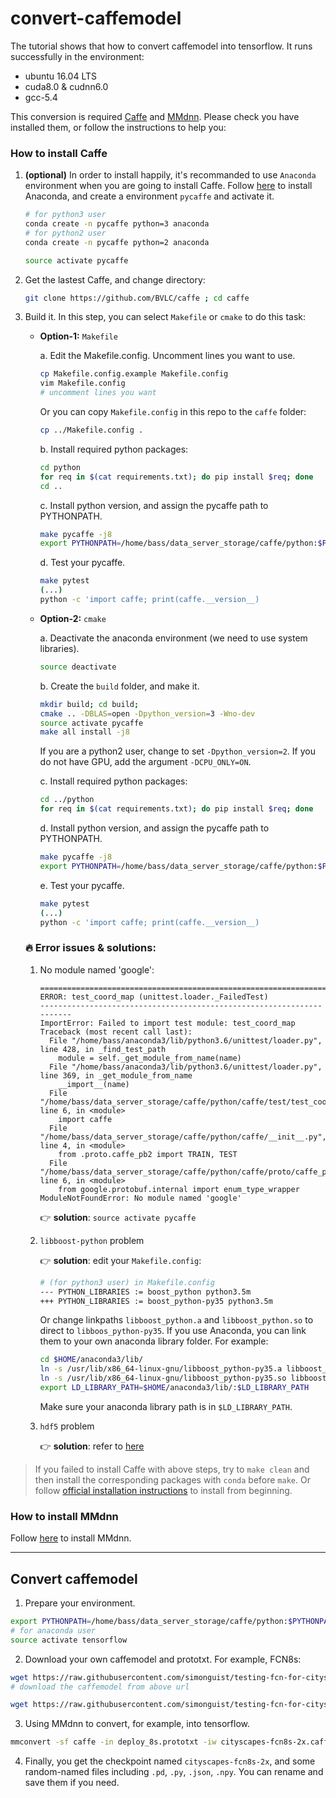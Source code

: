 # convert-caffemodel

The tutorial shows that how to convert caffemodel into tensorflow. It runs successfully in the environment:

* ubuntu 16.04 LTS
* cuda8.0 & cudnn6.0
* gcc-5.4



This conversion is required [Caffe](https://github.com/BVLC/caffe) and [MMdnn](https://github.com/Microsoft/MMdnn). Please check you have installed them, or follow the instructions to help you:

### How to install Caffe

1. **(optional)** In order to install happily, it's recommanded to use `Anaconda` environment when you are going to install Caffe. Follow [here](https://conda.io/docs/user-guide/install/linux.html) to install Anaconda, and create a environment `pycaffe` and activate it.

    ```sh
    # for python3 user
    conda create -n pycaffe python=3 anaconda
    # for python2 user
    conda create -n pycaffe python=2 anaconda
    
    source activate pycaffe
    ```

2. Get the lastest Caffe, and change directory:

    ```sh
    git clone https://github.com/BVLC/caffe ; cd caffe
    ```
    
3. Build it. In this step, you can select `Makefile` or `cmake` to do this task:

    * **Option-1:** `Makefile`
    
      a. Edit the Makefile.config. Uncomment lines you want to use. 
      ```sh
      cp Makefile.config.example Makefile.config
      vim Makefile.config
      # uncomment lines you want
      ```
      Or you can copy `Makefile.config` in this repo to the `caffe` folder:
      ```sh
      cp ../Makefile.config .
      ```

      b. Install required python packages:
      ```sh
      cd python
      for req in $(cat requirements.txt); do pip install $req; done
      cd ..
      ```

      c. Install python version, and assign the pycaffe path to PYTHONPATH.
      ```sh
      make pycaffe -j8
      export PYTHONPATH=/home/bass/data_server_storage/caffe/python:$PYTHONPATH
      ```

      d. Test your pycaffe.
      ```sh
      make pytest
      (...)
      python -c 'import caffe; print(caffe.__version__)
      ```
        
        
    * **Option-2:** `cmake`
    
      a. Deactivate the anaconda environment (we need to use system libraries). 
      ```sh
      source deactivate
      ```
      
      b. Create the `build` folder, and make it.
      ```sh
      mkdir build; cd build;
      cmake .. -DBLAS=open -Dpython_version=3 -Wno-dev
      source activate pycaffe
      make all install -j8
      ```
      If you are a python2 user, change to set `-Dpython_version=2`.
      If you do not have GPU, add the argument `-DCPU_ONLY=ON`.
      
      c. Install required python packages:
      ```sh
      cd ../python
      for req in $(cat requirements.txt); do pip install $req; done
      ```

      d. Install python version, and assign the pycaffe path to PYTHONPATH.
      ```sh
      make pycaffe -j8
      export PYTHONPATH=/home/bass/data_server_storage/caffe/python:$PYTHONPATH
      ```

      e. Test your pycaffe.
      ```sh
      make pytest
      (...)
      python -c 'import caffe; print(caffe.__version__)
      ```
    
    ### :fire: Error issues & solutions:
    
    1. No module named 'google':

        ```
        ======================================================================
        ERROR: test_coord_map (unittest.loader._FailedTest)
        ----------------------------------------------------------------------
        ImportError: Failed to import test module: test_coord_map
        Traceback (most recent call last):
          File "/home/bass/anaconda3/lib/python3.6/unittest/loader.py", line 428, in _find_test_path
            module = self._get_module_from_name(name)
          File "/home/bass/anaconda3/lib/python3.6/unittest/loader.py", line 369, in _get_module_from_name
            __import__(name)
          File "/home/bass/data_server_storage/caffe/python/caffe/test/test_coord_map.py", line 6, in <module>
            import caffe
          File "/home/bass/data_server_storage/caffe/python/caffe/__init__.py", line 4, in <module>
            from .proto.caffe_pb2 import TRAIN, TEST
          File "/home/bass/data_server_storage/caffe/python/caffe/proto/caffe_pb2.py", line 6, in <module>
            from google.protobuf.internal import enum_type_wrapper
        ModuleNotFoundError: No module named 'google'
        ```
        :point_right: **solution**: `source activate pycaffe`
        
    2. `libboost-python` problem
    
        :point_right: **solution**: edit your `Makefile.config`:
        ```sh
        # (for python3 user) in Makefile.config
        --- PYTHON_LIBRARIES := boost_python python3.5m
        +++ PYTHON_LIBRARIES := boost_python-py35 python3.5m     
        ```
        Or change linkpaths `libboost_python.a` and `libboost_python.so` to direct to `libboos_python-py35`. If you use Anaconda, you can link them to your own anaconda library folder. For example:
        ```sh
        cd $HOME/anaconda3/lib/
        ln -s /usr/lib/x86_64-linux-gnu/libboost_python-py35.a libboost_python3.a
        ln -s /usr/lib/x86_64-linux-gnu/libboost_python-py35.so libboost_python3.so
        export LD_LIBRARY_PATH=$HOME/anaconda3/lib/:$LD_LIBRARY_PATH
        ```
        Make sure your anaconda library path is in `$LD_LIBRARY_PATH`.
        
    3. `hdf5` problem
    
        :point_right: **solution**: refer to [here](https://gist.github.com/wangruohui/679b05fcd1466bb0937f#hack-cuda-to-support-gcc-5)
        
> If you failed to install Caffe with above steps, try to `make clean` and then install the corresponding packages with `conda` before `make`. Or follow [official installation instructions](http://caffe.berkeleyvision.org/installation.html) to install from beginning.


### How to install MMdnn

Follow [here](https://github.com/Microsoft/MMdnn#installation) to install MMdnn.

---

## Convert caffemodel

1. Prepare your environment.
```sh
export PYTHONPATH=/home/bass/data_server_storage/caffe/python:$PYTHONPATH
# for anaconda user
source activate tensorflow 
```

2. Download your own caffemodel and prototxt. For example, FCN8s:
```sh
wget https://raw.githubusercontent.com/simonguist/testing-fcn-for-cityscapes/master/final_model_url.txt
# download the caffemodel from above url

wget https://raw.githubusercontent.com/simonguist/testing-fcn-for-cityscapes/master/train/deploy_8s.prototxt
```

3. Using MMdnn to convert, for example, into tensorflow.
```sh
mmconvert -sf caffe -in deploy_8s.prototxt -iw cityscapes-fcn8s-2x.caffemodel -df tensorflow -om cityscapes-fcn8s-2x
```

4. Finally, you get the checkpoint named `cityscapes-fcn8s-2x`, and some random-named files including `.pd`, `.py`, `.json`, `.npy`.  You can rename and save them if you need.
  
